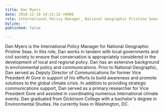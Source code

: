 ```yaml
---
title: Dan Myers
date: 2018-12-10 14:31:32 +0000
role: International Policy Manager, National Geographic Pristine Seas
byline: ''
published: false

---
```

Dan Myers is the International Policy Manager for National Geographic Pristine Seas. In this role, Dan works in tandem with local governments and civil society to ensure that conservation is appropriately considered in the development of local and regional policy. Dan has an extensive background in environmental policy and communications. Prior to National Geographic, Dan served as Deputy Director of Communications for former Vice President Al Gore in support of his efforts to build awareness and promote solutions to the global climate crisis. In addition to providing strategic communications support, Dan served as a primary researcher for Vice President Gore and assisted in coordinating numerous international climate events. Dan graduated from Dickinson College with a bachelor's degree in Environmental Studies. He currently lives in Washington, DC.